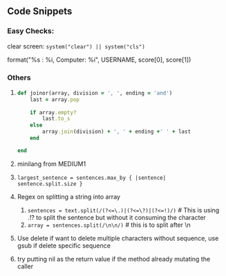 ## Code Snippets

### Easy Checks:

clear screen: `system("clear") || system("cls")`

format("%s : %i, Computer: %i", USERNAME, score[0], score[1])

### Others

1. ```ruby
   def joinor(array, division = ', ', ending = 'and')
       last = array.pop
       
       if array.empty?
           last.to_s
       else
           array.join(division) + ', ' + ending +' ' + last
       end
   
   end
   ```

2.  minilang from MEDIUM1

3. `largest_sentence = sentences.max_by { |sentence| sentence.split.size }`

4. Regex on splitting a string into array 
   1. `sentences = text.split(/(?<=\.)|(?<=\?)|(?<=!)/)`   # This is using .!? to split the sentence but without it consuming the character
   2. `array = sentences.split(/\n\n/)` # this is to split after \n
5. Use delete if want to delete multiple characters without sequence, use gsub if delete specific sequence 
6. try putting nil as the return value if the method already mutating the caller